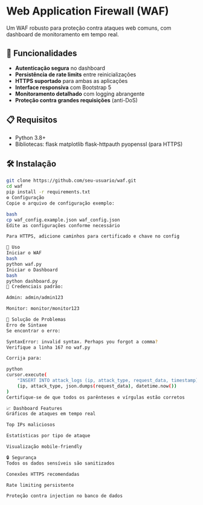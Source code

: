 # Web Application Firewall (WAF)

Um WAF robusto para proteção contra ataques web comuns, com dashboard de monitoramento em tempo real.

## 🚀 Funcionalidades

- **Autenticação segura** no dashboard
- **Persistência de rate limits** entre reinicializações
- **HTTPS suportado** para ambas as aplicações
- **Interface responsiva** com Bootstrap 5
- **Monitoramento detalhado** com logging abrangente
- **Proteção contra grandes requisições** (anti-DoS)

## 📋 Requisitos

- Python 3.8+
- Bibliotecas:
flask
matplotlib
flask-httpauth
pyopenssl (para HTTPS)


## 🛠️ Instalação

```bash
git clone https://github.com/seu-usuario/waf.git
cd waf
pip install -r requirements.txt
⚙️ Configuração
Copie o arquivo de configuração exemplo:

bash
cp waf_config.example.json waf_config.json
Edite as configurações conforme necessário

Para HTTPS, adicione caminhos para certificado e chave no config

🏃 Uso
Iniciar o WAF
bash
python waf.py
Iniciar o Dashboard
bash
python dashboard.py
🔐 Credenciais padrão:

Admin: admin/admin123

Monitor: monitor/monitor123

🐛 Solução de Problemas
Erro de Sintaxe
Se encontrar o erro:

SyntaxError: invalid syntax. Perhaps you forgot a comma?
Verifique a linha 167 no waf.py

Corrija para:

python
cursor.execute(
    "INSERT INTO attack_logs (ip, attack_type, request_data, timestamp) VALUES (?, ?, ?, ?)",
    (ip, attack_type, json.dumps(request_data), datetime.now())
)
Certifique-se de que todos os parênteses e vírgulas estão corretos

📈 Dashboard Features
Gráficos de ataques em tempo real

Top IPs maliciosos

Estatísticas por tipo de ataque

Visualização mobile-friendly

🔒 Segurança
Todos os dados sensíveis são sanitizados

Conexões HTTPS recomendadas

Rate limiting persistente

Proteção contra injection no banco de dados
